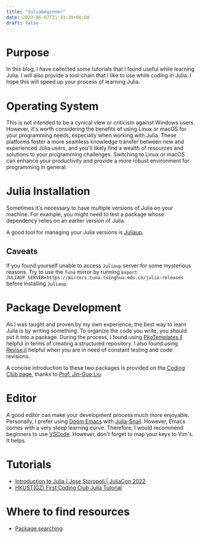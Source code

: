 ```yaml
---
title: "Juliabeginner"
date: 2023-06-07T21:43:39+08:00
draft: false 
---
```

# Purpose
In this blog, I have collected some tutorials that I found useful while learning
Julia. I will also provide a tool-chain that I like to use while coding in
Julia. I hope this will speed up your process of learning Julia.

# Operating System
This is not intended to be a cynical view or criticism against Windows users.
However, it's worth considering the benefits of using Linux or macOS for your
programming needs, especially when working with Julia. These platforms foster a
more seamless knowledge transfer between new and experienced Julia users, and
you'll likely find a wealth of resources and solutions to your programming
challenges. Switching to Linux or macOS can enhance your productivity and
provide a more robust environment for programming in general.

# Julia Installation
Sometimes it's necessary to have multiple versions of Julia on your machine. For
example, you might need to test a package whose dependency relies on an earlier
version of Julia.

A good tool for managing your Julia versions is
[Juliaup](https://github.com/JuliaLang/juliaup).
## Caveats
If you found yourself unable to access `Juliaup` server for some mysterious
reasons. Try to use the `Tuna` mirror by running `export
JULIAUP_SERVER=https://mirrors.tuna.tsinghua.edu.cn/julia-releases` before
installing `Juliaup`.

# Package Development
As I was taught and proven by my own experience, the best way to learn Julia is
by writing something. To organize the code you write, you should put it into a
package. During the process, I found using
[PkgTemplates.jl](https://github.com/JuliaCI/PkgTemplates.jl) helpful in terms
of creating a structured repository. I also found using
[Revise.jl](https://github.com/timholy/Revise.jl) helpful when you are in need
of constant testing and code revisions.

A concise introduction to these two packages is provided on the [Coding Club
page](https://github.com/CodingThrust/CodingClub/tree/main/julia-packages),
thanks to [Prof. Jin-Guo Liu](https://giggleliu.github.io/).

# Editor
A good editor can make your development process much more enjoyable. Personally,
I prefer using [Doom Emacs](https://github.com/doomemacs/doomemacs) with
[Julia-Snail](https://github.com/gcv/julia-snail). However, Emacs comes with a
very steep learning curve. Therefore, I would recommend beginners to use
[VSCode](https://code.visualstudio.com/). However, don't forget to map your keys
to Vim's. It helps.

# Tutorials 
- [Introduction to Julia | Jose Storopoli | JuliaCon
  2022](https://www.youtube.com/watch?v=uiQpwMQZBTA)
- [HKUST(GZ) First Coding Club Julia
  Tutorial](https://github.com/CodingThrust/CodingClub/tree/main/julia)

# Where to find resources
- [Package searching](https://juliahub.com/)
